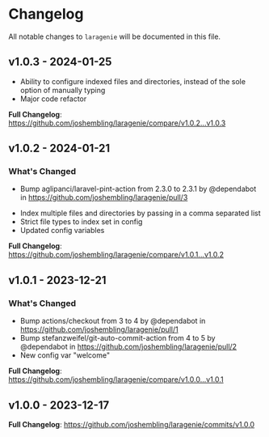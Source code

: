 # Changelog

All notable changes to `laragenie` will be documented in this file.

## v1.0.3 - 2024-01-25

- Ability to configure indexed files and directories, instead of the sole option of manually typing
- Major code refactor

**Full Changelog**: https://github.com/joshembling/laragenie/compare/v1.0.2...v1.0.3

## v1.0.2 - 2024-01-21

### What's Changed

* Bump aglipanci/laravel-pint-action from 2.3.0 to 2.3.1 by @dependabot in https://github.com/joshembling/laragenie/pull/3

- Index multiple files and directories by passing in a comma separated list
- Strict file types to index set in config
- Updated config variables

**Full Changelog**: https://github.com/joshembling/laragenie/compare/v1.0.1...v1.0.2

## v1.0.1 - 2023-12-21

### What's Changed

* Bump actions/checkout from 3 to 4 by @dependabot in https://github.com/joshembling/laragenie/pull/1
* Bump stefanzweifel/git-auto-commit-action from 4 to 5 by @dependabot in https://github.com/joshembling/laragenie/pull/2
* New config var "welcome"

**Full Changelog**: https://github.com/joshembling/laragenie/compare/v1.0.0...v1.0.1

## v1.0.0 - 2023-12-17

**Full Changelog**: https://github.com/joshembling/laragenie/commits/v1.0.0

